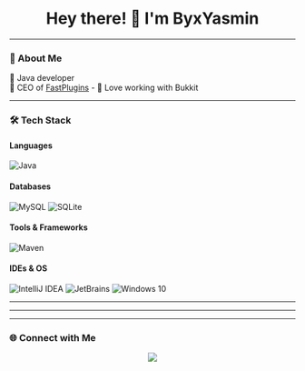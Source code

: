 <h1 align="center">Hey there! 👋 I'm ByxYasmin</h1>

---

### 🚀 About Me  
🔹 Java developer  
🔹 CEO of [FastPlugins]([https://streethosting.com.br](https://discord.gg/GQVjKfrpjH)) -
🔹 Love working with Bukkit

---

### 🛠 Tech Stack  
#### Languages  
![Java](https://img.shields.io/badge/Java-%23ED8B00.svg?style=for-the-badge&logo=openjdk&logoColor=white)

#### Databases  
![MySQL](https://img.shields.io/badge/MySQL-%2300f.svg?style=for-the-badge&logo=mysql&logoColor=white)
![SQLite](https://img.shields.io/badge/SQLite-%23003B57.svg?style=for-the-badge&logo=sqlite&logoColor=white)

#### Tools & Frameworks  
![Maven](https://img.shields.io/badge/Maven-%23C71A36.svg?style=for-the-badge&logo=apachemaven&logoColor=white)

#### IDEs & OS  
![IntelliJ IDEA](https://img.shields.io/badge/IntelliJ%20IDEA-%23000000.svg?style=for-the-badge&logo=intellij-idea&logoColor=white)
![JetBrains](https://img.shields.io/badge/JetBrains-%23000000.svg?style=for-the-badge&logo=jetbrains&logoColor=white)
![Windows 10](https://img.shields.io/badge/Windows%2011-%230078D6.svg?style=for-the-badge&logo=windows11&logoColor=white)

---

---

---

### 🌐 Connect with Me  
<div align="center">
  <a href="https://discord.com/users/920408029470543982" target="_blank">
    <img src="https://img.shields.io/badge/Discord-%237289DA.svg?style=for-the-badge&logo=discord&logoColor=white" />
  </a>
</div>
